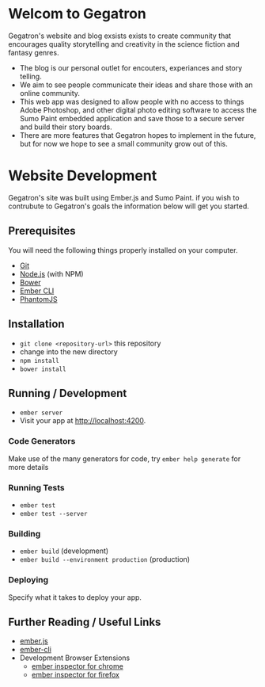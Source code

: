 # Welcom to Gegatron

  Gegatron's website and blog exsists exists to create community that encourages quality storytelling and       creativity in the science fiction and fantasy genres.
  
  * The blog is our personal outlet for encouters, experiances and story telling.
  * We aim to see people communicate their ideas and share those with an online community.
  * This web app was designed to allow people with no access to things Adobe Photoshop, and other digital photo editing software to access the Sumo Paint embedded application and save those to a secure server and build their story boards. 
  * There are more features that Gegatron hopes to implement in the future, but for now we hope to see a small community grow out of this.
  

# Website Development

  Gegatron's site was built using Ember.js and Sumo Paint. if you wish to contrubute to Gegatron's goals the information below will get you started. 


## Prerequisites

You will need the following things properly installed on your computer.

* [Git](http://git-scm.com/)
* [Node.js](http://nodejs.org/) (with NPM)
* [Bower](http://bower.io/)
* [Ember CLI](http://www.ember-cli.com/)
* [PhantomJS](http://phantomjs.org/)

## Installation

* `git clone <repository-url>` this repository
* change into the new directory
* `npm install`
* `bower install`

## Running / Development

* `ember server`
* Visit your app at [http://localhost:4200](http://localhost:4200).

### Code Generators

Make use of the many generators for code, try `ember help generate` for more details

### Running Tests

* `ember test`
* `ember test --server`

### Building

* `ember build` (development)
* `ember build --environment production` (production)

### Deploying

Specify what it takes to deploy your app.

## Further Reading / Useful Links

* [ember.js](http://emberjs.com/)
* [ember-cli](http://www.ember-cli.com/)
* Development Browser Extensions
  * [ember inspector for chrome](https://chrome.google.com/webstore/detail/ember-inspector/bmdblncegkenkacieihfhpjfppoconhi)
  * [ember inspector for firefox](https://addons.mozilla.org/en-US/firefox/addon/ember-inspector/)

